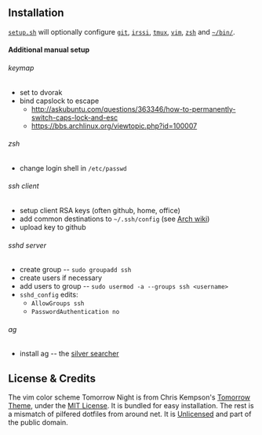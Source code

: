 ## Installation

[`setup.sh`](./setup.sh) will optionally configure [`git`](./git), [`irssi`](./irssi), [`tmux`](./tmux), [`vim`](./vim), [`zsh`](./zsh) and [`~/bin/`](./bin).

#### Additional manual setup

###### keymap
- set to dvorak
- bind capslock to escape
  - http://askubuntu.com/questions/363346/how-to-permanently-switch-caps-lock-and-esc
  - https://bbs.archlinux.org/viewtopic.php?id=100007

###### zsh
- change login shell in `/etc/passwd`

###### ssh client
- setup client RSA keys (often github, home, office)
- add common destinations to `~/.ssh/config` (see [Arch wiki](https://wiki.archlinux.org/index.php/Secure_Shell#Saving_connection_data_in_ssh_config))
- upload key to github

###### sshd server
- create group -- `sudo groupadd ssh`
- create users if necessary
- add users to group -- `sudo usermod -a --groups ssh <username>`
- `sshd_config` edits:
  - `AllowGroups ssh`
  - `PasswordAuthentication no`

###### ag
- install ag -- the [silver searcher](https://github.com/ggreer/the_silver_searcher)

## License & Credits
The vim color scheme Tomorrow Night is from Chris Kempson's [Tomorrow Theme](https://github.com/chriskempson/tomorrow-theme), under the [MIT License](https://github.com/toddbernhard/dotfiles/blob/master/vim/tomorrow-theme/LICENSE.md). It is bundled for easy installation.
The rest is a mismatch of pilfered dotfiles from around net. It is [Unlicensed](https://github.com/toddbernhard/dotfiles/blob/master/UNLICENSE.txt) and part of the public domain.
